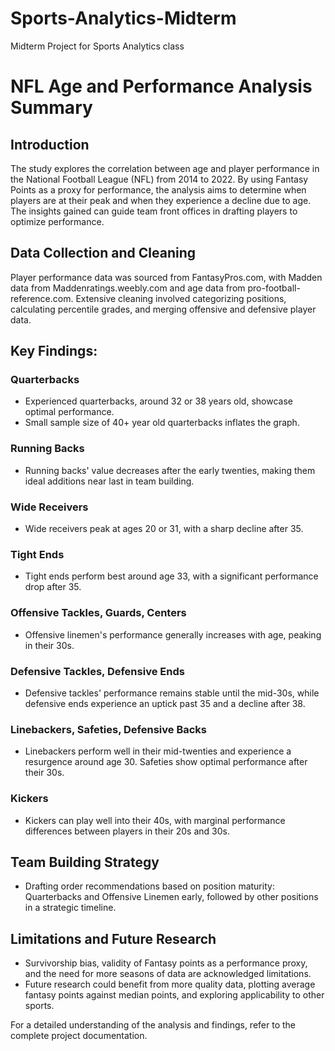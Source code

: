 # Sports-Analytics-Midterm
Midterm Project for Sports Analytics class

# NFL Age and Performance Analysis Summary

## Introduction
The study explores the correlation between age and player performance in the National Football League (NFL) from 2014 to 2022. By using Fantasy Points as a proxy for performance, the analysis aims to determine when players are at their peak and when they experience a decline due to age. The insights gained can guide team front offices in drafting players to optimize performance.

## Data Collection and Cleaning
Player performance data was sourced from FantasyPros.com, with Madden data from Maddenratings.weebly.com and age data from pro-football-reference.com. Extensive cleaning involved categorizing positions, calculating percentile grades, and merging offensive and defensive player data.

## Key Findings:
### Quarterbacks
- Experienced quarterbacks, around 32 or 38 years old, showcase optimal performance.
- Small sample size of 40+ year old quarterbacks inflates the graph.

### Running Backs
- Running backs' value decreases after the early twenties, making them ideal additions near last in team building.

### Wide Receivers
- Wide receivers peak at ages 20 or 31, with a sharp decline after 35.

### Tight Ends
- Tight ends perform best around age 33, with a significant performance drop after 35.

### Offensive Tackles, Guards, Centers
- Offensive linemen's performance generally increases with age, peaking in their 30s.

### Defensive Tackles, Defensive Ends
- Defensive tackles' performance remains stable until the mid-30s, while defensive ends experience an uptick past 35 and a decline after 38.

### Linebackers, Safeties, Defensive Backs
- Linebackers perform well in their mid-twenties and experience a resurgence around age 30. Safeties show optimal performance after their 30s.

### Kickers
- Kickers can play well into their 40s, with marginal performance differences between players in their 20s and 30s.

## Team Building Strategy
- Drafting order recommendations based on position maturity: Quarterbacks and Offensive Linemen early, followed by other positions in a strategic timeline.

## Limitations and Future Research
- Survivorship bias, validity of Fantasy points as a performance proxy, and the need for more seasons of data are acknowledged limitations.
- Future research could benefit from more quality data, plotting average fantasy points against median points, and exploring applicability to other sports.

For a detailed understanding of the analysis and findings, refer to the complete project documentation.
